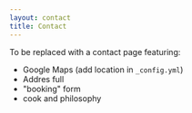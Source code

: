 ```yaml
---
layout: contact
title: Contact
---
```

To be replaced with a contact page featuring:

- Google Maps (add location in `_config.yml`)
- Addres full
- "booking" form
- cook and philosophy
